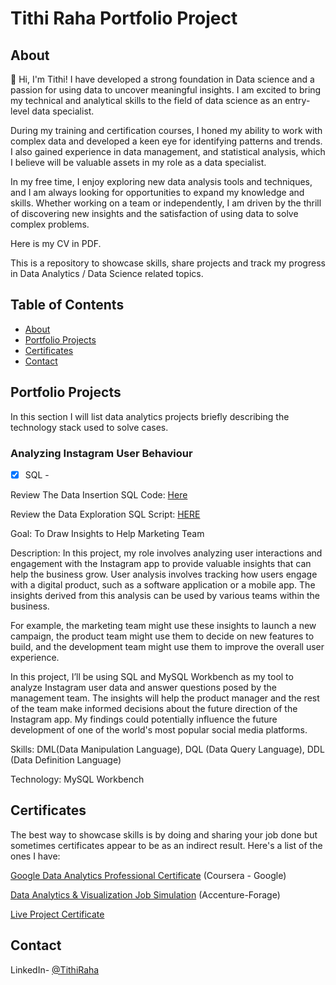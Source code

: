 # Tithi Raha Portfolio Project
## About
👋 Hi, I'm Tithi! I have developed a strong foundation in Data science and a passion for using data to uncover meaningful insights. I am excited to bring my technical and analytical skills to the field of data science as an entry-level data specialist.

During my training and certification courses, I honed my ability to work with complex data and developed a keen eye for identifying patterns and trends. I also gained experience in data management, and statistical analysis, which I believe will be valuable assets in my role as a data specialist.

In my free time, I enjoy exploring new data analysis tools and techniques, and I am always looking for opportunities to expand my knowledge and skills. Whether working on a team or independently, I am driven by the thrill of discovering new insights and the satisfaction of using data to solve complex problems.

Here is my CV in PDF.

This is a repository to showcase skills, share projects and track my progress in Data Analytics / Data Science related topics.

## Table of Contents
* [About](https://github.com/rhtithi/rhtithi/blob/main/README.md)
* [Portfolio Projects](#Portfolio-Projects)
* [Certificates](#Certificates)
* [Contact](#Contact)
  
## Portfolio Projects
In this section I will list data analytics projects briefly describing the technology stack used to solve cases.
### Analyzing Instagram User Behaviour
- [x] SQL -

Review The Data Insertion SQL Code: [Here](https://github.com/rhtithi/DataAnalystPortfolioProject/blob/main/dataset%20for%20ig_clone.sql)

Review the Data Exploration SQL Script: [HERE](https://github.com/rhtithi/DataAnalystPortfolioProject/blob/main/Data%20Exploration%20set.sql)

Goal: To Draw Insights to Help Marketing Team 

Description: 
In this project, my role involves analyzing user interactions and engagement with the Instagram app 
to provide valuable insights that can help the business grow. 
User analysis involves tracking how users engage with a digital product, such as a software 
application or a mobile app. The insights derived from this analysis can be used by various teams 
within the business.  

For example, the marketing team might use these insights to launch a new campaign, the product 
team might use them to decide on new features to build, and the development team might use them 
to improve the overall user experience. 

In this project, I’ll be using SQL and MySQL Workbench as my tool to analyze Instagram user data and 
answer questions posed by the management team. The insights will help the product manager and 
the rest of the team make informed decisions about the future direction of the Instagram app. 
My findings could potentially influence the future development of one of the world's most popular 
social media platforms. 

Skills: DML(Data Manipulation Language), DQL (Data Query Language), DDL (Data Definition Language)

Technology: MySQL Workbench

## Certificates

The best way to showcase skills is by doing and sharing your job done but sometimes certificates appear to be as an indirect result. Here's a list of the ones I have:

[Google Data Analytics Professional Certificate](https://www.coursera.org/account/accomplishments/professional-cert/LK1G1JJOL88Q) (Coursera - Google)

[Data Analytics & Visualization Job Simulation](https://forage-uploads-prod.s3.amazonaws.com/completion-certificates/Accenture%20North%20America/hzmoNKtzvAzXsEqx8_Accenture%20North%20America_hfNoRgnB5NYyaxvny_1724057541860_completion_certificate.pdf) (Accenture-Forage)

[Live Project Certificate](https://drive.google.com/file/d/1z-VWEQVDEF_tkQHEO3tw072U8M6bu9re/view?usp=sharing) 

## Contact

LinkedIn- [@TithiRaha](https://www.linkedin.com/in/tithi-raha/)
